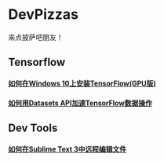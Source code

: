 # DevPizzas

来点披萨吧朋友！



## Tensorflow

#### [如何在Windows 10上安装TensorFlow(GPU版)](/tensorflow_install_on_windows10.md)

#### [如何用Datasets API加速TensorFlow数据操作](/tensorflow_datasets_api.md)



## Dev Tools

#### [如何在Sublime Text 3中远程编辑文件](/sublime_text_3_remote_editing.md)